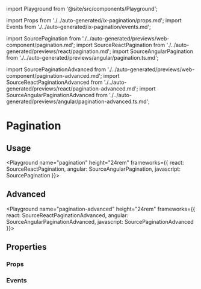 import Playground from '@site/src/components/Playground';

import Props from './../auto-generated/ix-pagination/props.md';
import Events from './../auto-generated/ix-pagination/events.md';

import SourcePagination from './../auto-generated/previews/web-component/pagination.md';
import SourceReactPagination from './../auto-generated/previews/react/pagination.md';
import SourceAngularPagination from './../auto-generated/previews/angular/pagination.ts.md';

import SourcePaginationAdvanced from './../auto-generated/previews/web-component/pagination-advanced.md';
import SourceReactPaginationAdvanced from './../auto-generated/previews/react/pagination-advanced.md';
import SourceAngularPaginationAdvanced from './../auto-generated/previews/angular/pagination-advanced.ts.md';

# Pagination

## Usage

<Playground
name="pagination" height="24rem"
frameworks={{
  react: SourceReactPagination,
  angular: SourceAngularPagination,
  javascript: SourcePagination
}}>
</Playground>

## Advanced

<Playground
name="pagination-advanced" height="24rem"
frameworks={{
  react: SourceReactPaginationAdvanced,
  angular: SourceAngularPaginationAdvanced,
  javascript: SourcePaginationAdvanced
}}>
</Playground>

## Properties

### Props

<Props />

### Events

<Events />
